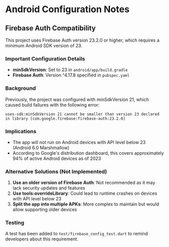 # Android Configuration Notes

## Firebase Auth Compatibility

This project uses Firebase Auth version 23.2.0 or higher, which requires a minimum Android SDK version of 23. 

### Important Configuration Details

- **minSdkVersion**: Set to 23 in `android/app/build.gradle`
- **Firebase Auth**: Version ^4.17.8 specified in `pubspec.yaml`

### Background

Previously, the project was configured with minSdkVersion 21, which caused build failures with the following error:

```
uses-sdk:minSdkVersion 21 cannot be smaller than version 23 declared in library [com.google.firebase:firebase-auth:23.2.0]
```

### Implications

- The app will not run on Android devices with API level below 23 (Android 6.0 Marshmallow)
- According to Google's distribution dashboard, this covers approximately 94% of active Android devices as of 2023

### Alternative Solutions (Not Implemented)

1. **Use an older version of Firebase Auth**: Not recommended as it may lack security updates and features
2. **Use tools:overrideLibrary**: Could lead to runtime crashes on devices with API level below 23
3. **Split the app into multiple APKs**: More complex to maintain but would allow supporting older devices

### Testing

A test has been added to `test/firebase_config_test.dart` to remind developers about this requirement.